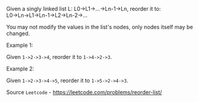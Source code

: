 Given a singly linked list L: L0→L1→…→Ln-1→Ln,
reorder it to: L0→Ln→L1→Ln-1→L2→Ln-2→…

You may not modify the values in the list's nodes, only nodes itself may be changed.

Example 1:

Given `1->2->3->4`, reorder it to `1->4->2->3`.

Example 2:

Given `1->2->3->4->5`, reorder it to `1->5->2->4->3`.

Source `Leetcode` - https://leetcode.com/problems/reorder-list/
